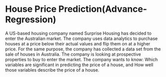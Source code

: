 # House Price Prediction(Advance-Regression)
A US-based housing company named Surprise Housing has decided to enter the Australian market. The company uses data analytics to purchase houses at a price below their actual values and flip them on at a higher price. For the same purpose, the company has collected a data set from the sale of houses in Australia. The company is looking at prospective properties to buy to enter the market.
 The company wants to know:  Which variables are significant in predicting the price of a house, and  How well those variables describe the price of a house.
